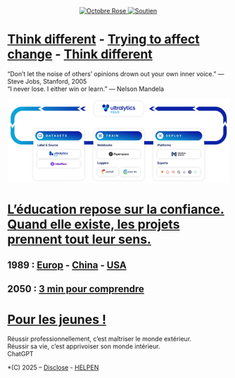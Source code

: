 

<p align="center">
  <a href="https://octobre-rose.ligue-cancer.net/">
    <img alt="Octobre Rose" src="https://img.shields.io/badge/Octobre%20Rose-%23ff69b4?style=for-the-badge">
  </a>
  <a href="https://www.cancerdusein.org/">
    <img alt="Soutien" src="https://img.shields.io/badge/Soutien-%23ffc0cb?style=for-the-badge">
  </a>
</p>


# [Think different](https://youtu.be/JHFrR6sD6gw?si=4lZNLp5rvtaKNM9p) - [Trying to affect change](https://youtu.be/XcG6CpxKFnU?si=bR8iyD-ux8ZpVTKn) - [Think different](https://youtu.be/kMpXyi6L5tc?si=oSxfYEhRz8CaZkZ1)
“Don’t let the noise of others’ opinions drown out your own inner voice.” — Steve Jobs, Stanford, 2005  
“I never lose. I either win or learn.” — Nelson Mandela  
  
![Yo ! Lo !](https://github.com/Math13Net/ultralytics/blob/main/interesting.png "Hello World")

# [L’éducation repose sur la confiance. Quand elle existe, les projets prennent tout leur sens.](https://math13net.github.io/projet-non-trouve/)  


## 1989 : [Europ](https://youtu.be/FqIEdv3Q3-M?si=DxSXhdzeDDg9gb6T) - [China](https://youtu.be/YeFzeNAHEhU?si=qtgCgs-NC1ovtoof) - [USA](https://youtu.be/FwFduRA_L6Q?si=sveJlYF2nS3J2SC9)
## 2050 : [3 min pour comprendre](https://youtu.be/faefq2L9b84?si=SzTC7gs2A5AinakQ)

# [Pour les jeunes !](https://youtu.be/nSWfyx7pgfk?si=aDbhQ_yMhUUgw6Zx)

Réussir professionnellement, c’est maîtriser le monde extérieur.  
Réussir sa vie, c’est apprivoiser son monde intérieur.  
ChatGPT

 
*(C) 2025 – [Disclose](https://disclose.ngo/fr) - [HELPEN](https://helpen.fr/)
